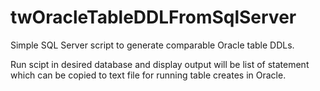 # twOracleTableDDLFromSqlServer

Simple SQL Server script to generate comparable Oracle table DDLs. 

Run scipt in desired database and display output will be list of statement which can be copied to text file for running table creates in Oracle.
